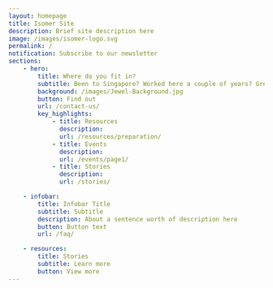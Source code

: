 ```yaml
---
layout: homepage
title: Isomer Site
description: Brief site description here
image: /images/isomer-logo.svg
permalink: /
notification: Subscribe to our newsletter
sections:
    - hero:
        title: Where do you fit in?
        subtitle: Been to Singapore? Worked here a couple of years? Grew up here? Join us as we build a network to connect individuals around the globe who share experiences of Singapore in one way or another. 
        background: /images/Jewel-Background.jpg
        button: Find out
        url: /contact-us/
        key_highlights:
            - title: Resources
              description: 
              url: /resources/preparation/
            - title: Events
              description: 
              url: /events/page1/
            - title: Stories
              description: 
              url: /stories/

    - infobar:
        title: Infobar Title
        subtitle: Subtitle
        description: About a sentence worth of description here
        button: Button text
        url: /faq/

    - resources:
        title: Stories
        subtitle: Learn more
        button: View more
---
```

